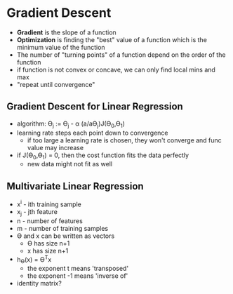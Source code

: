 # Gradient Descent
* **Gradient** is the slope of a function
* **Optimization** is finding the "best" value of a function which is the minimum value of the function
* The number of "turning points" of a function depend on the order of the function
* if function is not convex or concave, we can only find local mins and max
* "repeat until convergence"

## Gradient Descent for Linear Regression
* algorithm: Ɵ<sub>j</sub> := Ɵ<sub>j</sub> - α (a/aƟ<sub>j</sub>)J(Ɵ<sub>0</sub>,Ɵ<sub>1</sub>)
* learning rate steps each point down to convergence
  * if too large a learning rate is chosen, they won't converge and func value may increase
* if J(Ɵ<sub>0</sub>,Ɵ<sub>1</sub>) = 0, then the cost function fits the data perfectly
  * new data might not fit as well

## Multivariate Linear Regression
* x<sup>i</sup> - ith training sample
* x<sub>j</sub> - jth feature
* n - number of features
* m - number of training samples
* Ɵ and x can be written as vectors
  * Ɵ has size n+1
  * x has size n+1
* h<sub>Ɵ</sub>(x) = Ɵ<sup>T</sup>x
  * the exponent t means 'transposed'
  * the exponent -1 means 'inverse of'
* identity matrix?
